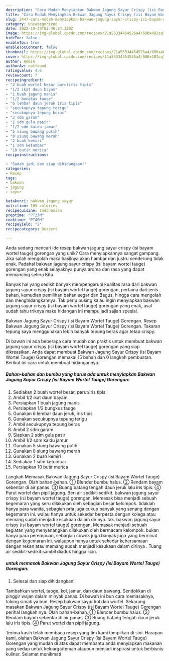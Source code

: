 ```yaml
---
description: "Cara Mudah Menyiapkan Bakwan Jagung Sayur Crispy (isi Bayam Wortel Tauge) Gorengan yang Mantap"
title: "Cara Mudah Menyiapkan Bakwan Jagung Sayur Crispy (isi Bayam Wortel Tauge) Gorengan yang Mantap"
slug: 2447-cara-mudah-menyiapkan-bakwan-jagung-sayur-crispy-isi-bayam-wortel-tauge-gorengan-yang-mantap
category: Uncategorized
date: 2022-10-30T02:46:24.320Z
image: https://img-global.cpcdn.com/recipes/21a55334454526a4/680x482cq70/bakwan-jagung-sayur-crispy-isi-bayam-wortel-tauge-gorengan-foto-resep-utama.jpg
hideToc: false
enableToc: true
enableTocContent: false
thumbnail: https://img-global.cpcdn.com/recipes/21a55334454526a4/680x482cq70/bakwan-jagung-sayur-crispy-isi-bayam-wortel-tauge-gorengan-foto-resep-utama.jpg
cover: https://img-global.cpcdn.com/recipes/21a55334454526a4/680x482cq70/bakwan-jagung-sayur-crispy-isi-bayam-wortel-tauge-gorengan-foto-resep-utama.jpg
author: Admin
authorAv: notfound
ratingvalue: 4.6
reviewcount: 7
recipeingredient:
- "2 buah wortel besar parutiris tipis"
- "1/2 ikat daun bayam"
- "1 buah jagung manis"
- "1/2 bungkus tauge"
- "6 lembar daun jeruk iris tipis"
- "secukupnya tepung terigu"
- "secukupnya tepung beras"
- "2 sdm garam"
- "2 sdm gula pasir"
- "1/2 sdm kaldu jamur"
- "5 siung bawang putih"
- "8 siung bawang merah"
- "2 buah kemiri"
- "1 sdm ketumbar"
- "10 butir merica"
recipeinstructions:

- "Sudah jadi dan siap dihidangkan!"
categories:
- Resep
tags:
- bakwan
- jagung
- sayur

katakunci: bakwan jagung sayur 
nutrition: 165 calories
recipecuisine: Indonesian
preptime: "PT23M"
cooktime: "PT40M"
recipeyield: "2"
recipecategory: Dessert

---
```





Anda sedang mencari ide resep bakwan jagung sayur crispy (isi bayam wortel tauge) gorengan yang unik? Cara menyiapkannya sangat gampang. Jika salah mengolah maka hasilnya akan hambar dan justru cenderung tidak enak. Padahal bakwan jagung sayur crispy (isi bayam wortel tauge) gorengan yang enak selayaknya punya aroma dan rasa yang dapat memancing selera Kita.





Banyak hal yang sedikit banyak mempengaruhi kualitas rasa dari bakwan jagung sayur crispy (isi bayam wortel tauge) gorengan, pertama dari jenis bahan, kemudian pemilihan bahan segar dan Bagus, hingga cara mengolah dan menghidangkannya. Tak perlu pusing kalau ingin menyiapkan bakwan jagung sayur crispy (isi bayam wortel tauge) gorengan yang enak,      asal sudah tahu triknya maka hidangan ini mampu jadi sajian spesial.














Bakwan Jagung Sayur Crispy (isi Bayam Wortel Tauge) Gorengan. Resep Bakwan Jagung Sayur Crispy (isi Bayam Wortel Tauge) Gorengan. Takaran tepung saya menggunakan lebih banyak tepung beras agar tetap crispy.






Di bawah ini ada beberapa cara mudah dan praktis untuk membuat bakwan jagung sayur crispy (isi bayam wortel tauge) gorengan yang siap dikreasikan. Anda dapat membuat Bakwan Jagung Sayur Crispy (isi Bayam Wortel Tauge) Gorengan memakai 15 bahan dan 0 langkah pembuatan. Berikut ini cara untuk membuat hidangannya.

<!--inarticleads1-->

##### Bahan-bahan dan bumbu yang harus ada untuk menyiapkan Bakwan Jagung Sayur Crispy (isi Bayam Wortel Tauge) Gorengan:

1. Sediakan 2 buah wortel besar, parut/iris tipis
1. Ambil 1/2 ikat daun bayam
1. Persiapkan 1 buah jagung manis
1. Persiapkan 1/2 bungkus tauge
1. Gunakan 6 lembar daun jeruk, iris tipis
1. Gunakan secukupnya tepung terigu
1. Ambil secukupnya tepung beras
1. Ambil 2 sdm garam
1. Siapkan 2 sdm gula pasir
1. Ambil 1/2 sdm kaldu jamur
1. Gunakan 5 siung bawang putih
1. Gunakan 8 siung bawang merah
1. Gunakan 2 buah kemiri
1. Sediakan 1 sdm ketumbar
1. Persiapkan 10 butir merica


Langkah Memasak Bakwan Jagung Sayur Crispy (isi Bayam Wortel Tauge) Gorengan. Olah bahan-bahan. ① Blender bumbu halus. ② Rendam bayam sebentar di air panas. ③ Buang batang tengah daun jeruk lalu iris tipis. ④ Parut wortel dan pipil jagung. Beri air sedikit-sedikit. bakwan jagung sayur crispy (isi bayam wortel tauge) gorengan, Memasak bisa menjadi sebuah kegemaran yang seru dilakukan oleh sebagian besar kelompok. tidaklah hanya para wanita, sebagian pria juga cukup banyak yang senang dengan kegemaran ini. walau hanya untuk sekedar berpesta dengan kolega atau memang sudah menjadi kesukaan dalam dirinya. tak. bakwan jagung sayur crispy (isi bayam wortel tauge) gorengan, Memasak menjadi sebuah kegiatan yang menyenangkan dilakukan oleh bermacam kelompok. bukan hanya para perempuan, sebagian cowok juga banyak juga yang berminat dengan kegemaran ini. walaupun hanya untuk sekedar kebersamaan dengan rekan atau memang sudah menjadi kesukaan dalam dirinya . Tuang air sedikit-sedikit sambil diaduk hingga licin. 

<!--inarticleads2-->

#####  untuk memasak Bakwan Jagung Sayur Crispy (isi Bayam Wortel Tauge) Gorengan:


1. Selesai dan siap dihidangkan!

Tambahkan wortel, taoge, kol, jamur, dan daun bawang. Sendokkan di pinggir wajan dalam minyak panas. Di bawah ini bun cara memasaknya, tolong simak ya bun. Resep bakwan sayur kol dan wortel. Sekarang masakan Bakwan Jagung Sayur Crispy (isi Bayam Wortel Tauge) Gorengan perihal langkah nya: Olah bahan-bahan. ① Blender bumbu halus. ② Rendam bayam sebentar di air panas. ③ Buang batang tengah daun jeruk lalu iris tipis. ④ Parut wortel dan pipil jagung. 

Terima kasih telah membaca resep yang tim kami tampilkan di sini. Harapan kami, olahan Bakwan Jagung Sayur Crispy (isi Bayam Wortel Tauge) Gorengan yang mudah di atas dapat membantu anda menyiapkan makanan yang sedap untuk keluarga/teman ataupun menjadi inspirasi untuk berbisnis kuliner. Selamat menikmati
